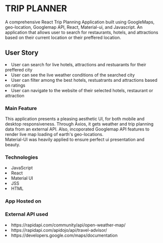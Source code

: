 # TRIP PLANNER

A comprehensive React Trip Planning Application built using GoogleMaps, geo-location, Googlemap API, React, Material-ui, and Javascript. An application that allows user to search for restaurants, hotels, and attractions based on their current location or their preffered location.

## User Story

<li>User can search for live hotels, attractions and restuarants for their preffered city</li>
<li>User can see the live weather conditions of the searched city</li>
<li>User can filter among the best hotels, restuatrants and attractions based on ratings</li>
<li>User can navigate to the website of their selected hotels, restaurant or attraction</li>

### Main Feature

This application presents a pleasing aesthetic UI, for both mobile and desktop responsiveness. Through Axios, it gets weather and trip planning data from an external API. Also, incoporated Googlemap API features to render live map loading of earth's geo-locations.
<br>
Material-UI was heavily applied to ensure perfect ui presentation and beauty.

### Technologies

<li>JavaScript</li>
<li>React</li>
<li>Material UI</li>
<li>JSS</li>
<li>HTML</li>

### App Hosted on 


### External API used
<li>https://rapidapi.com/community/api/open-weather-map/</li>
<li>https://rapidapi.com/apidojo/api/travel-advisor/</li>
<li>https://developers.google.com/maps/documentation</li>


